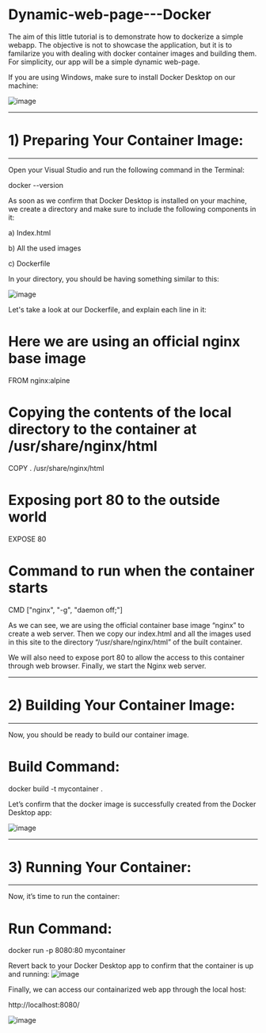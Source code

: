 # Dynamic-web-page---Docker
The aim of this little tutorial is to demonstrate how to dockerize a simple webapp. The objective is not to showcase the application, but it is to familarize you with dealing with docker container images and building them. For simplicity, our app will be a simple dynamic web-page.




If you are using Windows, make sure to install Docker Desktop on our machine:

![image](https://github.com/WaseemCloud/Dynamic-web-page---Docker/assets/157589909/284c97b6-9777-47b8-9ef1-8ef1c00d20bf)

--------------------------------
# 1) Preparing Your Container Image:
--------------------------------
Open your Visual Studio and run the following command in the Terminal:

docker --version

As soon as we confirm that Docker Desktop is installed on your machine, we create a directory and make sure to include the following components in it:

a) Index.html

b) All the used images

c) Dockerfile

In your directory, you should be having something similar to this:

![image](https://github.com/WaseemCloud/Dynamic-web-page---Docker/assets/157589909/ae33018b-5512-4ba2-9be6-a85287503d8f)


Let's take a look at our Dockerfile, and explain each line in it:

# Here we are using an official nginx base image
FROM nginx:alpine

# Copying the contents of the local directory to the container at /usr/share/nginx/html
COPY . /usr/share/nginx/html

# Exposing port 80 to the outside world
EXPOSE 80

# Command to run when the container starts
CMD ["nginx", "-g", "daemon off;"]

As we can see, we are using the official container base image “nginx” to create a web server. Then we copy our index.html and all the images used in this site to the directory “/usr/share/nginx/html” of the built container.

We will also need to expose port 80 to allow the access to this container through web browser. Finally, we start the Nginx web server.


--------------------------------
# 2) Building Your Container Image:
--------------------------------
Now, you should be ready to build our container image.

# Build Command: 

docker build -t mycontainer .

Let’s confirm that the docker image is successfully created from the Docker Desktop app:

![image](https://github.com/WaseemCloud/Dynamic-web-page---Docker/assets/157589909/1914b1b3-ea5d-45b2-ae73-1c2aad7fb7e4)

--------------------------------
# 3) Running Your Container:
--------------------------------
Now, it’s time to run the container:

# Run Command: 

docker run -p 8080:80 mycontainer

Revert back to your Docker Desktop app to confirm that the container is up and running:
![image](https://github.com/WaseemCloud/Dynamic-web-page---Docker/assets/157589909/2bf7ec66-c51e-4539-9a1f-aa37726ffc41)


Finally, we can access our containarized web app through the local host:

http://localhost:8080/

![image](https://github.com/WaseemCloud/Dynamic-web-page---Docker/assets/157589909/c67e639d-7248-4905-b21f-36bfd9563535)



